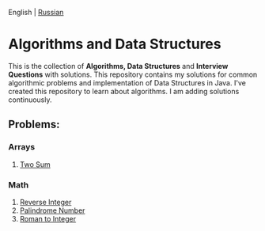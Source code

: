 English | [Russian](https://github.com/cocoexe/AlgoDS/blob/master/README-RU.md)

# Algorithms and Data Structures
This is the collection of **Algorithms, Data Structures** and **Interview Questions** with solutions.
This repository contains my solutions for common algorithmic problems and implementation of Data Structures in Java.
I've created this repository to learn about algorithms. I am adding solutions continuously.

## Problems:

### Arrays
1) [Two Sum](https://github.com/cocoexe/AlgoDS/blob/master/src/main/java/uz/cocoexe/problems/easy/TwoSum.java)

### Math
1) [Reverse Integer](https://github.com/cocoexe/AlgoDS/blob/master/src/main/java/uz/cocoexe/problems/easy/ReverseInteger.java)
2) [Palindrome Number](https://github.com/cocoexe/AlgoDS/blob/master/src/main/java/uz/cocoexe/problems/easy/PalindromeNumber.java)
3) [Roman to Integer](https://github.com/cocoexe/AlgoDS/blob/master/src/main/java/uz/cocoexe/problems/easy/RomanToInteger.java)
